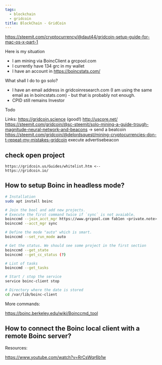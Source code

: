 ```yaml
---
tags:
  - blockchain
  - gridcoin
title: BlockChain - GridCoin
---
```


https://steemit.com/cryptocurrency/@daut44/gridcoin-setup-guide-for-mac-os-x-part-1

Here is my situation

- I am mining via BoincClient a grcpool.com
- I currently have 134 grc in my wallet
- I have an account in https://boincstats.com/

What shall I do to go solo?

- I have an email address in gridcoinresearch.com (I am using the same email as in boincstats.com) - but that is probably not enough.
- CPID still remains Investor

Todo

Links:
https://gridcoin.science (good!)
http://uscore.net/
https://steemit.com/gridcoin/@sc-steemit/solo-mining-a-guide-trough-magnitude-neural-network-and-beacons
-> send a beatcoin
https://steemit.com/gridcoin/@delordsquest/mining-cryptocurrencies-don-t-repeat-my-mistakes-gridcoin
execute advertisebeacon

## check open project

    https://gridcoin.us/Guides/whitelist.htm <--
    https://gridcoin.io/

## How to setup Boinc in headless mode?

```sh
# Installation
sudo apt install boinc

# Join the bool and add new projects. 
# Execute the first command twice if `sync` is not avaiable.
boinccmd --join_acct_mgr https://www.grcpool.com fab1en <private.note>
boinccmd --acct_mgr sync

# Define the mode "auto" which is smart.
boinccmd --set_run_mode auto

# Get the status. We should see some project in the first section
boinccmd --get_state
boinccmd --get_cc_status (?)

# List of tasks
boinccmd --get_tasks

# Start / stop the service
service boinc-client stop

# Directory where the date is stored
cd /var/lib/boinc-client
```

More commands:

https://boinc.berkeley.edu/wiki/Boinccmd_tool

How to connect  the Boinc local client with a remote Boinc server?
------------------------------------------------------------------

Resources:

https://www.youtube.com/watch?v=RrCsWqr6b1w